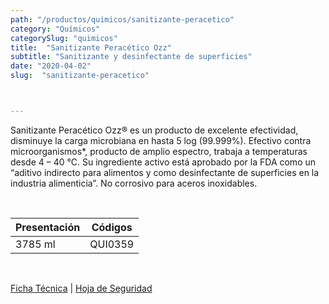 ```yaml
---
path: "/productos/quimicos/sanitizante-peracetico"
category: "Químicos"
categorySlug: "quimicos"
title:  "Sanitizante Peracético Ozz"
subtitle: "Sanitizante y desinfectante de superficies"
date: "2020-04-02"
slug:  "sanitizante-peracetico"



---
```

Sanitizante Peracético Ozz® es un producto de excelente efectividad, disminuye la carga microbiana en hasta 5 log (99.999%). Efectivo contra microorganismos*, producto de amplio espectro, trabaja a temperaturas desde 4 – 40 °C. Su ingrediente activo está aprobado por la FDA como un “aditivo indirecto para alimentos y como desinfectante de superficies en la industria alimenticia”. No corrosivo para aceros inoxidables.

<br>
<table class="min-w-full md:min-w-0 divide-y-0 divide-gray-200">
          <thead class=" bg-white">
            <tr>
              <th scope="col" class="px-6 text-center text-xs font-medium text-blue-500 uppercase tracking-wider">
                Presentación
              </th>
              <th scope="col" class="px-6 py-3 text-center text-xs font-medium text-blue-500 uppercase tracking-wider">
                Códigos
              </th>
            </tr>
          </thead>
          <tbody>
            <tr class="bg-gray-400">
              <td class="px-6 py-4 whitespace-nowrap text-sm text-gray-700 text-center">
              3785 ml
              </td>
              <td class="px-6 py-4 whitespace-nowrap text-sm text-gray-700 text-center">
              QUI0359
              </td>
            </tr> 
          </tbody>
        </table>
        <br>

 <a href="../../../files/FT-sanitizante-peracetico.pdf" target="_blank" rel="noopener">Ficha Técnica</a> | 
 <a href="../../../files/MSDS-sanitizante-peracetico.pdf" target="_blank" rel="noopener">Hoja de Seguridad</a>



        

